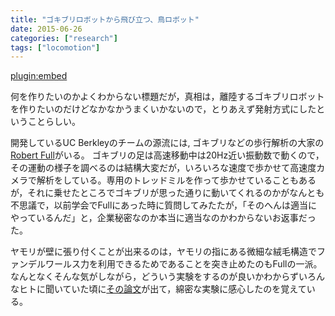 ```yaml
---
title: "ゴキブリロボットから飛び立つ、鳥ロボット"
date: 2015-06-26
categories: ["research"]
tags: ["locomotion"]
---
```


[plugin:embed](http://wired.jp/2015/06/25/robot-cockroach-launches-robobird-in-emergencies/)

<!--more-->

何を作りたいのかよくわからない標題だが，真相は，離陸するゴキブリロボットを作りたいのだけどなかなかうまくいかないので，とりあえず発射方式にしたということらしい。

開発しているUC Berkleyのチームの源流には, ゴキブリなどの歩行解析の大家の[Robert Full](https://ib.berkeley.edu/people/faculty/fullr)がいる。
ゴキブリの足は高速移動中は20Hz近い振動数で動くので，その運動の様子を調べるのは結構大変だが，いろいろな速度で歩かせて高速度カメラで解析をしている。専用のトレッドミルを作って歩かせていることもあるが，それに乗せたところでゴキブリが思った通りに動いてくれるのかがなんとも不思議で，以前学会でFullにあった時に質問してみたたが，「そのへんは適当にやっているんだ」と，企業秘密なのか本当に適当なのかわからないお返事だった。

ヤモリが壁に張り付くことが出来るのは，ヤモリの指にある微細な絨毛構造でファンデルワールス力を利用できるためであることを突き止めたのもFullの一派。
なんとなくそんな気がしながら，どういう実験をするのが良いかわからずいろんなヒトに聞いていた頃に[その論文](http://www.pnas.org/content/99/19/12252.short)が出て，綿密な実験に感心したのを覚えている。
